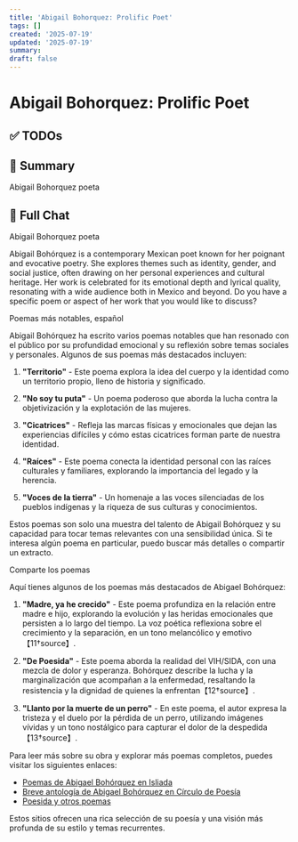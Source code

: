```yaml
---
title: 'Abigail Bohorquez: Prolific Poet'
tags: []
created: '2025-07-19'
updated: '2025-07-19'
summary:
draft: false
---
```


# Abigail Bohorquez: Prolific Poet

## ✅ TODOs


## 📌 Summary
Abigail Bohorquez poeta

## 🧠 Full Chat


Abigail Bohorquez poeta



Abigail Bohórquez is a contemporary Mexican poet known for her poignant and evocative poetry. She explores themes such as identity, gender, and social justice, often drawing on her personal experiences and cultural heritage. Her work is celebrated for its emotional depth and lyrical quality, resonating with a wide audience both in Mexico and beyond. Do you have a specific poem or aspect of her work that you would like to discuss?

Poemas más notables, español 

Abigail Bohórquez ha escrito varios poemas notables que han resonado con el público por su profundidad emocional y su reflexión sobre temas sociales y personales. Algunos de sus poemas más destacados incluyen:

1. **"Territorio"** - Este poema explora la idea del cuerpo y la identidad como un territorio propio, lleno de historia y significado.
   
2. **"No soy tu puta"** - Un poema poderoso que aborda la lucha contra la objetivización y la explotación de las mujeres.

3. **"Cicatrices"** - Refleja las marcas físicas y emocionales que dejan las experiencias difíciles y cómo estas cicatrices forman parte de nuestra identidad.

4. **"Raíces"** - Este poema conecta la identidad personal con las raíces culturales y familiares, explorando la importancia del legado y la herencia.

5. **"Voces de la tierra"** - Un homenaje a las voces silenciadas de los pueblos indígenas y la riqueza de sus culturas y conocimientos.

Estos poemas son solo una muestra del talento de Abigail Bohórquez y su capacidad para tocar temas relevantes con una sensibilidad única. Si te interesa algún poema en particular, puedo buscar más detalles o compartir un extracto.

Comparte los poemas

Aquí tienes algunos de los poemas más destacados de Abigael Bohórquez:

1. **"Madre, ya he crecido"** - Este poema profundiza en la relación entre madre e hijo, explorando la evolución y las heridas emocionales que persisten a lo largo del tiempo. La voz poética reflexiona sobre el crecimiento y la separación, en un tono melancólico y emotivo【11†source】.

2. **"De Poesida"** - Este poema aborda la realidad del VIH/SIDA, con una mezcla de dolor y esperanza. Bohórquez describe la lucha y la marginalización que acompañan a la enfermedad, resaltando la resistencia y la dignidad de quienes la enfrentan【12†source】.

3. **"Llanto por la muerte de un perro"** - En este poema, el autor expresa la tristeza y el duelo por la pérdida de un perro, utilizando imágenes vívidas y un tono nostálgico para capturar el dolor de la despedida【13†source】.

Para leer más sobre su obra y explorar más poemas completos, puedes visitar los siguientes enlaces:

- [Poemas de Abigael Bohórquez en Isliada](http://www.isliada.org/poemas-de-abigael-bohorquez/)
- [Breve antología de Abigael Bohórquez en Círculo de Poesía](http://circulodepoesia.com/2010/10/breve-antologia-de-abigael-bohorquez/)
- [Poesida y otros poemas](http://www.diloconamor.com/poemas/poemas_bohorquez.asp?id=162)

Estos sitios ofrecen una rica selección de su poesía y una visión más profunda de su estilo y temas recurrentes.